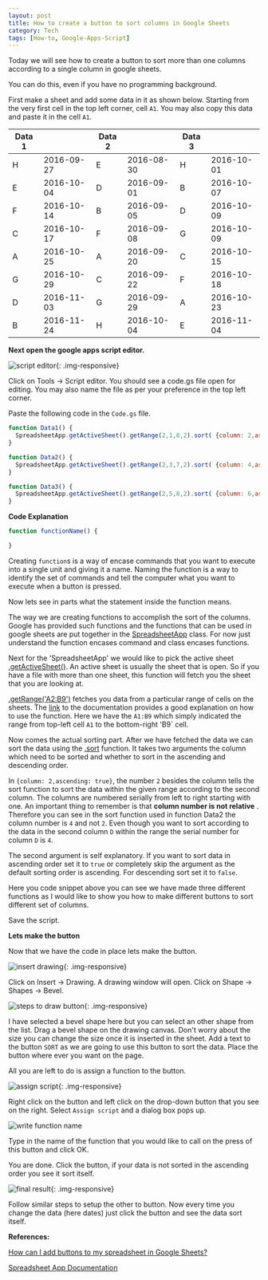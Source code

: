 ```yaml
---
layout: post
title: How to create a button to sort columns in Google Sheets
category: Tech
tags: [How-to, Google-Apps-Script]
---
```


Today we will see how to create a button to sort more than one columns according to a single column in google sheets.

You can do this, even if you have no programming background.

First make a sheet and add some data in it as shown below. Starting from the very first cell in the top left corner, cell `A1`.
You may also copy this data and paste it in the cell `A1`.

|Data 1	|			|Data 2 |			|Data 3	|          |
|-------|-----------|-------|-----------|-------|----------|
|H		|2016-09-27	|E		|2016-08-30	|H		|2016-10-01|
|E		|2016-10-04	|D		|2016-09-01	|B      |2016-10-07|
|F		|2016-10-14	|B		|2016-09-05	|D		|2016-10-09|
|C		|2016-10-17	|F		|2016-09-08	|G		|2016-10-09|
|A		|2016-10-25	|A		|2016-09-20	|C		|2016-10-15|
|G		|2016-10-29	|C		|2016-09-22	|F		|2016-10-18|
|D		|2016-11-03	|G		|2016-09-29	|A		|2016-10-23|
|B		|2016-11-24	|H		|2016-10-04	|E		|2016-11-04|

**Next open the google apps script editor.**

![script editor][I1]{: .img-responsive}

Click on Tools -> Script editor. You should see a code.gs file open for editing.
You may also name the file as per your preference in the top left corner.

Paste the following code in the `Code.gs` file.

```javascript
function Data1() {
  SpreadsheetApp.getActiveSheet().getRange(2,1,8,2).sort( {column: 2,ascending: true} );
}

function Data2() {
  SpreadsheetApp.getActiveSheet().getRange(2,3,7,2).sort( {column: 4,ascending: true} );
}

function Data3() {
  SpreadsheetApp.getActiveSheet().getRange(2,5,8,2).sort( {column: 6,ascending: true} );
}
```

**Code Explanation**

```javascript
function functionName() {

}
```

Creating `function`s is a way of encase commands that you want to execute into a single unit and giving it a name.
Naming the function is a way to identify the set of commands and tell the computer what you want to execute when a button is pressed.

Now lets see in parts what the statement inside the function means.

The way we are creating functions to accomplish the sort of the columns.
Google has provided such functions and the functions that can be used in google sheets are put together
in the [SpreadsheetApp][1] class. For now just understand the function encases command and class encases functions.

Next for the 'SpreadsheetApp' we would like to pick the active sheet [.getActiveSheet()][2]. An active sheet is usually the sheet
that is open. So if you have a file with more than one sheet, this function will fetch you the sheet that you are looking at.

[.getRange('A2:B9')][3] fetches you data from a particular range of cells on the sheets. The [link][3] to the documentation provides a good explanation on how to use the function.
Here we have the `A1:B9` which simply indicated the range from top-left cell `A1` to the bottom-right 'B9` cell.

Now comes the actual sorting part. After we have fetched the data we can sort the data using the
[.sort][4] function.
It takes two arguments the column which need to be sorted and whether to sort in the ascending and descending order.

In `{column: 2,ascending: true}`, the number `2` besides the column tells the sort function to sort the data
within the given range according to the second column. The columns are numbered serially from left to right starting with one.
An important thing to remember is that **column number is not relative** .
Therefore you can see in the sort function used in function Data2 the column number is `4` and not `2`.
Even though you want to sort according to the data in the second column `D` within the range the serial number for column `D` is `4`.

The second argument is self explanatory. If you want to sort data in ascending order set it to `true` or completely skip
the argument as the default sorting order is ascending. For descending sort set it to `false`.

Here you code snippet above you can see we have made three different functions as
I would like to show you how to make different buttons to sort different set of columns.

Save the script.

**Lets make the button**

Now that we have the code in place lets make the button.

![insert drawing][I2]{: .img-responsive}

Click on Insert -> Drawing. A drawing window will open. Click on Shape -> Shapes -> Bevel.

![steps to draw button][I3]{: .img-responsive}

I have selected a bevel shape here but you can select an other shape from the list.
Drag a bevel shape on the drawing canvas. Don't worry about the size you can change the size once it is inserted in the sheet.
Add a text to the button `SORT` as we are going to use this button to sort the data. Place the button where ever you want on the page.

All you are left to do is assign a function to the button.

![assign script][I4]{: .img-responsive}

Right click on the button and left click on the drop-down button that you see on the right.
Select `Assign script` and a dialog box pops up.

![write function name][I5]

Type in the name of the function that you would like to call
on the press of this button and click OK.

You are done. Click the button, if your data is not sorted in the ascending order you see it sort itself.

![final result][I6]{: .img-responsive}

Follow similar steps to setup the other to button.
Now every time you change the data (here dates) just click the button and see the data sort itself.

**References:**

[How can I add buttons to my spreadsheet in Google Sheets?](https://www.youtube.com/watch?v=sDMY9o23uBM)

[Spreadsheet App Documentation][1]

[1]: https://developers.google.com/apps-script/reference/spreadsheet/spreadsheet-app
[2]: https://developers.google.com/apps-script/reference/spreadsheet/spreadsheet-app#getActiveSheet()
[3]: https://developers.google.com/apps-script/reference/spreadsheet/sheet#getRange(String)
[4]: https://developers.google.com/apps-script/reference/spreadsheet/range#sort(Object)
[I1]: https://cdn.rawgit.com/arccoder/arccoder.github.io/master/blog/images/_posts/10_2016/sortbutton1.png
[I2]: https://cdn.rawgit.com/arccoder/arccoder.github.io/master/blog/images/_posts/10_2016/sortbutton2.png
[I3]: https://cdn.rawgit.com/arccoder/arccoder.github.io/master/blog/images/_posts/10_2016/sortbutton3.gif
[I4]: https://cdn.rawgit.com/arccoder/arccoder.github.io/master/blog/images/_posts/10_2016/sortbutton4.png
[I5]: https://cdn.rawgit.com/arccoder/arccoder.github.io/master/blog/images/_posts/10_2016/sortbutton5.png
[I6]: https://cdn.rawgit.com/arccoder/arccoder.github.io/master/blog/images/_posts/10_2016/sortbutton6.png
